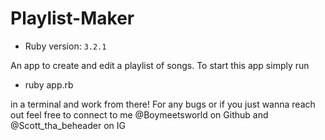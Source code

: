 # Playlist-Maker

- Ruby version: `3.2.1`

An app to create and edit a playlist of songs.
To start this app simply run 

- ruby app.rb 

in a terminal and work from there!
For any bugs or if you just wanna reach out feel free to connect to me @Boymeetsworld on Github and @Scott_tha_beheader on IG
